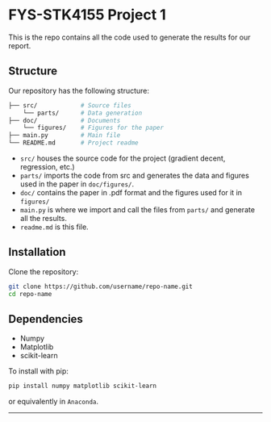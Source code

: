 # FYS-STK4155 Project 1

This is the repo contains all the code used to generate the results for our report.


## Structure

Our repository has the following structure:

<!-- GPT generated section -->
```bash
├── src/            # Source files
    └── parts/      # Data generation
├── doc/            # Documents
    └── figures/    # Figures for the paper
├── main.py         # Main file
└── README.md       # Project readme
```
<!-- GPT generated section end -->

- `src/` houses the source code for the project (gradient decent, regression, etc.)
- `parts/` imports the code from src and generates the data and figures used in the paper in `doc/figures/`.
- `doc/` contains the paper in .pdf format and the figures used for it in `figures/`
- `main.py` is where we import and call the files from `parts/` and generate all the results.
- `readme.md` is this file.


## Installation

Clone the repository:
```bash
git clone https://github.com/username/repo-name.git
cd repo-name
```


## Dependencies
- Numpy
- Matplotlib
- scikit-learn

To install with pip:
```bash
pip install numpy matplotlib scikit-learn
```
or equivalently in `Anaconda`.


---


